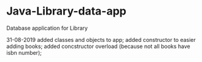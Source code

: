 # Java-Library-data-app

Database application for Library

31-08-2019
added classes and objects to app;
added constructor to easier adding books;
added concstructor overload (because not all books have isbn number);
